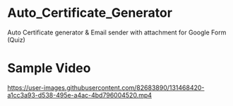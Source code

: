 # Auto_Certificate_Generator
Auto Certificate generator &amp; Email sender with attachment for Google Form (Quiz)


# Sample Video
https://user-images.githubusercontent.com/82683890/131468420-a1cc3a93-d538-495e-a4ac-4bd796004520.mp4

